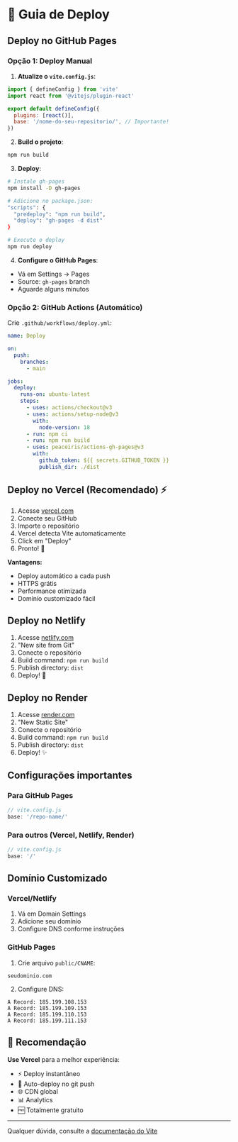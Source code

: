 # 🚀 Guia de Deploy

## Deploy no GitHub Pages

### Opção 1: Deploy Manual

1. **Atualize o `vite.config.js`**:
```javascript
import { defineConfig } from 'vite'
import react from '@vitejs/plugin-react'

export default defineConfig({
  plugins: [react()],
  base: '/nome-do-seu-repositorio/', // Importante!
})
```

2. **Build o projeto**:
```bash
npm run build
```

3. **Deploy**:
```bash
# Instale gh-pages
npm install -D gh-pages

# Adicione no package.json:
"scripts": {
  "predeploy": "npm run build",
  "deploy": "gh-pages -d dist"
}

# Execute o deploy
npm run deploy
```

4. **Configure o GitHub Pages**:
- Vá em Settings → Pages
- Source: `gh-pages` branch
- Aguarde alguns minutos

### Opção 2: GitHub Actions (Automático)

Crie `.github/workflows/deploy.yml`:

```yaml
name: Deploy

on:
  push:
    branches:
      - main

jobs:
  deploy:
    runs-on: ubuntu-latest
    steps:
      - uses: actions/checkout@v3
      - uses: actions/setup-node@v3
        with:
          node-version: 18
      - run: npm ci
      - run: npm run build
      - uses: peaceiris/actions-gh-pages@v3
        with:
          github_token: ${{ secrets.GITHUB_TOKEN }}
          publish_dir: ./dist
```

## Deploy no Vercel (Recomendado) ⚡

1. Acesse [vercel.com](https://vercel.com)
2. Conecte seu GitHub
3. Importe o repositório
4. Vercel detecta Vite automaticamente
5. Click em "Deploy"
6. Pronto! 🎉

**Vantagens:**
- Deploy automático a cada push
- HTTPS grátis
- Performance otimizada
- Domínio customizado fácil

## Deploy no Netlify

1. Acesse [netlify.com](https://netlify.com)
2. "New site from Git"
3. Conecte o repositório
4. Build command: `npm run build`
5. Publish directory: `dist`
6. Deploy! 🚀

## Deploy no Render

1. Acesse [render.com](https://render.com)
2. "New Static Site"
3. Conecte o repositório
4. Build command: `npm run build`
5. Publish directory: `dist`
6. Deploy! ✨

## Configurações importantes

### Para GitHub Pages
```javascript
// vite.config.js
base: '/repo-name/'
```

### Para outros (Vercel, Netlify, Render)
```javascript
// vite.config.js
base: '/'
```

## Domínio Customizado

### Vercel/Netlify
1. Vá em Domain Settings
2. Adicione seu domínio
3. Configure DNS conforme instruções

### GitHub Pages
1. Crie arquivo `public/CNAME`:
```
seudominio.com
```

2. Configure DNS:
```
A Record: 185.199.108.153
A Record: 185.199.109.153
A Record: 185.199.110.153
A Record: 185.199.111.153
```

## 🎯 Recomendação

**Use Vercel** para a melhor experiência:
- ⚡ Deploy instantâneo
- 🔄 Auto-deploy no git push
- 🌐 CDN global
- 📊 Analytics
- 🆓 Totalmente gratuito

---

Qualquer dúvida, consulte a [documentação do Vite](https://vitejs.dev/guide/static-deploy.html)

